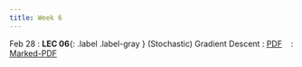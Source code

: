 ```yaml
---
title: Week 6
---
```


Feb 28
: **LEC 06**{: .label .label-gray } (Stochastic) Gradient Descent
  : [PDF](lectures/06-GD/Lec06.pdf) &nbsp;&nbsp;
  : [Marked-PDF](lectures/06-GD/Lec06-marked.pdf)

